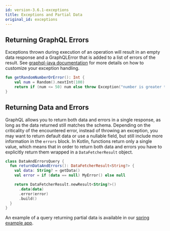 ```yaml
---
id: version-3.6.1-exceptions
title: Exceptions and Partial Data
original_id: exceptions
---
```


## Returning GraphQL Errors

Exceptions thrown during execution of an operation will result in an empty data response and a GraphQLError that is added to a list of errors of the result.
See [graphql-java documentation](https://www.graphql-java.com/documentation/v14/execution/) for more details on how to customize your exception handling.


```kotlin
fun getRandomNumberOrError(): Int {
    val num = Random().nextInt(100)
    return if (num <= 50) num else throw Exception("number is greater than 50")
}
```

## Returning Data and Errors

GraphQL allows you to return both data and errors in a single response, as long as the data returned still matches the schema. Depending on the criticality of the encountered error, instead of throwing an exception, you may want to return
default data or use a nullable field, but still include more information in the `errors` block. In Kotlin, functions return only a single value, which means that in order to return both data
and errors you have to explicitly return them wrapped in a `DataFetcherResult` object.

```kotlin
class DataAndErrorsQuery {
  fun returnDataAndErrors(): DataFetcherResult<String?> {
    val data: String? = getData()
    val error = if (data == null) MyError() else null

    return DataFetcherResult.newResult<String?>()
      .data(data)
      .error(error)
      .build()
  }
}
```

An example of a query returning partial data is available in our [spring example app](https://github.com/ExpediaGroup/graphql-kotlin/blob/master/examples/spring/src/main/kotlin/com/expediagroup/graphql/examples/query/DataAndErrorsQuery.kt).
